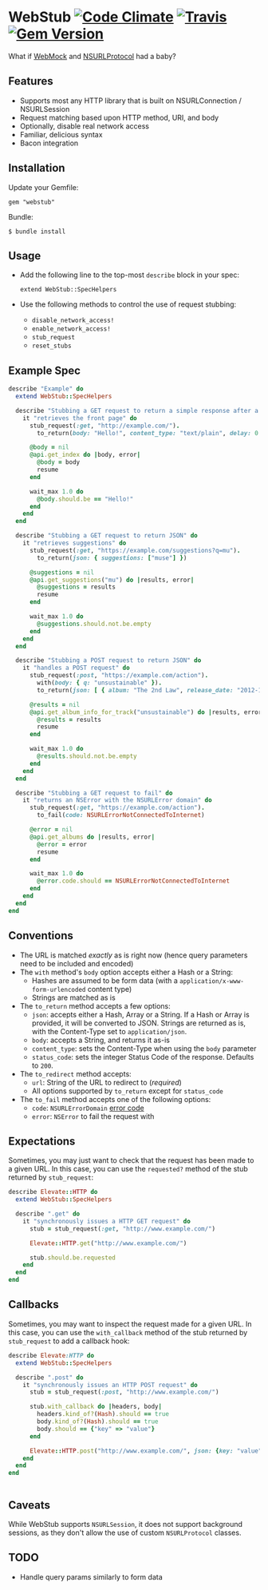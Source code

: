 WebStub [![Code Climate](https://codeclimate.com/github/mattgreen/webstub.png)](https://codeclimate.com/github/mattgreen/webstub) [![Travis](https://api.travis-ci.org/nathankot/webstub.png)](https://travis-ci.org/nathankot/webstub) [![Gem Version](https://badge.fury.io/rb/webstub.png)](http://badge.fury.io/rb/webstub)
======

What if [WebMock](https://github.com/bblimke/webmock) and [NSURLProtocol](https://developer.apple.com/library/mac/#documentation/Cocoa/Reference/Foundation/Classes/NSURLProtocol_Class/Reference/Reference.html) had a baby?

Features
------------
* Supports most any HTTP library that is built on NSURLConnection / NSURLSession
* Request matching based upon HTTP method, URI, and body
* Optionally, disable real network access
* Familiar, delicious syntax
* Bacon integration

Installation
------------
Update your Gemfile:

    gem "webstub"

Bundle:

    $ bundle install

Usage
-----
* Add the following line to the top-most `describe` block in your spec:

    `extend WebStub::SpecHelpers`

* Use the following methods to control the use of request stubbing:
  - `disable_network_access!`
  - `enable_network_access!`
  - `stub_request`
  - `reset_stubs`

Example Spec
------------

```ruby
describe "Example" do
  extend WebStub::SpecHelpers

  describe "Stubbing a GET request to return a simple response after a delay" do
    it "retrieves the front page" do
      stub_request(:get, "http://example.com/").
        to_return(body: "Hello!", content_type: "text/plain", delay: 0.3)

      @body = nil
      @api.get_index do |body, error|
        @body = body
        resume
      end

      wait_max 1.0 do
        @body.should.be == "Hello!"
      end
    end
  end

  describe "Stubbing a GET request to return JSON" do
    it "retrieves suggestions" do
      stub_request(:get, "https://example.com/suggestions?q=mu").
        to_return(json: { suggestions: ["muse"] })

      @suggestions = nil
      @api.get_suggestions("mu") do |results, error|
        @suggestions = results
        resume
      end

      wait_max 1.0 do
        @suggestions.should.not.be.empty
      end
    end
  end

  describe "Stubbing a POST request to return JSON" do
    it "handles a POST request" do
      stub_request(:post, "https://example.com/action").
        with(body: { q: "unsustainable" }).
        to_return(json: [ { album: "The 2nd Law", release_date: "2012-10-01", artist: "Muse" } ])

      @results = nil
      @api.get_album_info_for_track("unsustainable") do |results, error|
        @results = results
        resume
      end

      wait_max 1.0 do
        @results.should.not.be.empty
      end
    end
  end

  describe "Stubbing a GET request to fail" do
    it "returns an NSError with the NSURLError domain" do
      stub_request(:get, "https://example.com/action").
        to_fail(code: NSURLErrorNotConnectedToInternet)

      @error = nil
      @api.get_albums do |results, error|
        @error = error
        resume
      end

      wait_max 1.0 do
        @error.code.should == NSURLErrorNotConnectedToInternet
      end
    end
  end
end
```

Conventions
-----------------
- The URL is matched *exactly* as is right now (hence query parameters need to be included and encoded)
- The `with` method's `body` option accepts either a Hash or a String:
  - Hashes are assumed to be form data (with a `application/x-www-form-urlencoded` content type)
  - Strings are matched as is
- The `to_return` method accepts a few options:
  - `json`: accepts either a Hash, Array or a String. If a Hash or Array is provided, it will be converted to JSON. Strings are returned as is, with the Content-Type set to `application/json`.
  - `body`: accepts a String, and returns it as-is
  - `content_type`: sets the Content-Type when using the `body` parameter
  - `status_code`: sets the integer Status Code of the response. Defaults to `200`.
- The `to_redirect` method accepts:
  - `url`: String of the URL to redirect to (*required*)
  - All options supported by `to_return` except for `status_code`
- The `to_fail` method accepts one of the following options:
  - `code`: `NSURLErrorDomain` [error code](https://developer.apple.com/library/mac/#documentation/Cocoa/Reference/Foundation/Miscellaneous/Foundation_Constants/Reference/reference.html)
  - `error`: `NSError` to fail the request with

Expectations
-----------------
Sometimes, you may just want to check that the request has been made to a given URL. In this case, you can use the `requested?` method of the stub returned by `stub_request`:

```ruby
describe Elevate::HTTP do
  extend WebStub::SpecHelpers

  describe ".get" do
    it "synchronously issues a HTTP GET request" do
      stub = stub_request(:get, "http://www.example.com/")

      Elevate::HTTP.get("http://www.example.com/")

      stub.should.be.requested
    end
  end
end
```

Callbacks
----------

Sometimes, you may want to inspect the request made for a given URL. In this case, you can use the `with_callback` method of the stub returned by `stub_request` to add a callback hook:

```ruby
describe Elevate:HTTP do
  extend WebStub::SpecHelpers

  describe ".post" do
    it "synchronously issues an HTTP POST request" do
      stub = stub_request(:post, "http://www.example.com/")

      stub.with_callback do |headers, body|
        headers.kind_of?(Hash).should == true
        body.kind_of?(Hash).should == true
        body.should == {"key" => "value"}
      end

      Elevate::HTTP.post("http://www.example.com/", json: {key: "value"})
    end
  end
end



```


Caveats
---------
While WebStub supports `NSURLSession`, it does not support background sessions, as they don't allow the use of custom `NSURLProtocol` classes.

TODO
---------
* Handle query params similarly to form data

